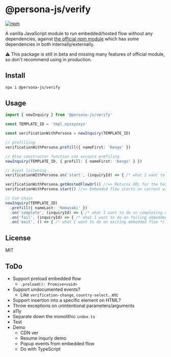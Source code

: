 # @persona-js/verify

[![npm](https://img.shields.io/npm/v/@persona-js/verify.svg?style=for-the-badge)](https://www.npmjs.com/package/@persona-js/verify)

A vanilla JavaScript module to run embedded/hosted flow without any dependencies, against [the official npm module](https://www.npmjs.com/package/persona) which has some dependencies in both internally/externally.

⚠️ This package is still in beta and missing many features of official module, so don't recommend using in production.

## Install

```sh
npx i @persona-js/verify
```

## Usage

```ts
import { newInquiry } from '@persona-js/verify'

const TEMPLATE_ID = 'tmpl_xyzxyzxyz'

const verificationWithPersona = newInquiry(TEMPLATE_ID)

// prefilling
verificationWithPersona.prefill({ nameFirst: 'Kengo' })

// Also constructor function can accepts prefiling
newInquiry(TEMPLATE_ID, { prefill: { nameFirst: 'Kengo' } })

// Event listening
verificationWIthPersona.on('start', (inquiryId) => { /* what I want to do on starting inquiry flow */ })

verificationWithPersona.getHostedFlowUrl() //=> Returns URL for the hosted flow
verificationWithPersona.start() //=> Embedded flow starts on current window

// Can chain
newInquiry(TEMPLATE_ID)
  .prefill({ nameLast: 'Hamasaki' })
  .on('complete', (inquiryId) => { /* what I want to do on completing embedded flow */ })
  .on('fail', (inquiryId) => { /* what I want to do on failing embedded flow */ })
  .on('exit', () => { /* what I want to do on exiting embedded flow */ })
```

## License

MIT

## ToDo

- Support preload embedded flow
  - `.preload(): Promise<void>`
- Support undocumented events?
  - Like `verification-change`, `country-select`...etc
- Support insertion into a specific element on HTML?
- Throw exceptions on unintentional parameters/arguments
- a11y
- Separate down the monolithic `index.ts`
- Test
- Demo
  - CDN ver
  - Resume inquriy demo
  - Popup events from embedded flow
  - Do with TypeScript
